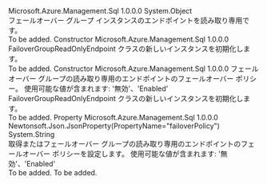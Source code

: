 <Type Name="FailoverGroupReadOnlyEndpoint" FullName="Microsoft.Azure.Management.Sql.Models.FailoverGroupReadOnlyEndpoint">
  <TypeSignature Language="C#" Value="public class FailoverGroupReadOnlyEndpoint" />
  <TypeSignature Language="ILAsm" Value=".class public auto ansi beforefieldinit FailoverGroupReadOnlyEndpoint extends System.Object" />
  <TypeSignature Language="DocId" Value="T:Microsoft.Azure.Management.Sql.Models.FailoverGroupReadOnlyEndpoint" />
  <TypeSignature Language="VB.NET" Value="Public Class FailoverGroupReadOnlyEndpoint" />
  <TypeSignature Language="F#" Value="type FailoverGroupReadOnlyEndpoint = class" />
  <AssemblyInfo>
    <AssemblyName>Microsoft.Azure.Management.Sql</AssemblyName>
    <AssemblyVersion>1.0.0.0</AssemblyVersion>
  </AssemblyInfo>
  <Base>
    <BaseTypeName>System.Object</BaseTypeName>
  </Base>
  <Interfaces />
  <Docs>
    <summary>
            フェールオーバー グループ インスタンスのエンドポイントを読み取り専用です。
            </summary>
    <remarks>To be added.</remarks>
  </Docs>
  <Members>
    <Member MemberName=".ctor">
      <MemberSignature Language="C#" Value="public FailoverGroupReadOnlyEndpoint ();" />
      <MemberSignature Language="ILAsm" Value=".method public hidebysig specialname rtspecialname instance void .ctor() cil managed" />
      <MemberSignature Language="DocId" Value="M:Microsoft.Azure.Management.Sql.Models.FailoverGroupReadOnlyEndpoint.#ctor" />
      <MemberSignature Language="VB.NET" Value="Public Sub New ()" />
      <MemberType>Constructor</MemberType>
      <AssemblyInfo>
        <AssemblyName>Microsoft.Azure.Management.Sql</AssemblyName>
        <AssemblyVersion>1.0.0.0</AssemblyVersion>
      </AssemblyInfo>
      <Parameters />
      <Docs>
        <summary>
            FailoverGroupReadOnlyEndpoint クラスの新しいインスタンスを初期化します。
            </summary>
        <remarks>To be added.</remarks>
      </Docs>
    </Member>
    <Member MemberName=".ctor">
      <MemberSignature Language="C#" Value="public FailoverGroupReadOnlyEndpoint (string failoverPolicy = null);" />
      <MemberSignature Language="ILAsm" Value=".method public hidebysig specialname rtspecialname instance void .ctor(string failoverPolicy) cil managed" />
      <MemberSignature Language="DocId" Value="M:Microsoft.Azure.Management.Sql.Models.FailoverGroupReadOnlyEndpoint.#ctor(System.String)" />
      <MemberSignature Language="VB.NET" Value="Public Sub New (Optional failoverPolicy As String = null)" />
      <MemberSignature Language="F#" Value="new Microsoft.Azure.Management.Sql.Models.FailoverGroupReadOnlyEndpoint : string -&gt; Microsoft.Azure.Management.Sql.Models.FailoverGroupReadOnlyEndpoint" Usage="new Microsoft.Azure.Management.Sql.Models.FailoverGroupReadOnlyEndpoint failoverPolicy" />
      <MemberType>Constructor</MemberType>
      <AssemblyInfo>
        <AssemblyName>Microsoft.Azure.Management.Sql</AssemblyName>
        <AssemblyVersion>1.0.0.0</AssemblyVersion>
      </AssemblyInfo>
      <Parameters>
        <Parameter Name="failoverPolicy" Type="System.String" />
      </Parameters>
      <Docs>
        <param name="failoverPolicy">フェールオーバー グループの読み取り専用のエンドポイントのフェールオーバー ポリシー。 使用可能な値が含まれます: '無効'、'Enabled'</param>
        <summary>
            FailoverGroupReadOnlyEndpoint クラスの新しいインスタンスを初期化します。
            </summary>
        <remarks>To be added.</remarks>
      </Docs>
    </Member>
    <Member MemberName="FailoverPolicy">
      <MemberSignature Language="C#" Value="public string FailoverPolicy { get; set; }" />
      <MemberSignature Language="ILAsm" Value=".property instance string FailoverPolicy" />
      <MemberSignature Language="DocId" Value="P:Microsoft.Azure.Management.Sql.Models.FailoverGroupReadOnlyEndpoint.FailoverPolicy" />
      <MemberSignature Language="VB.NET" Value="Public Property FailoverPolicy As String" />
      <MemberSignature Language="F#" Value="member this.FailoverPolicy : string with get, set" Usage="Microsoft.Azure.Management.Sql.Models.FailoverGroupReadOnlyEndpoint.FailoverPolicy" />
      <MemberType>Property</MemberType>
      <AssemblyInfo>
        <AssemblyName>Microsoft.Azure.Management.Sql</AssemblyName>
        <AssemblyVersion>1.0.0.0</AssemblyVersion>
      </AssemblyInfo>
      <Attributes>
        <Attribute>
          <AttributeName>Newtonsoft.Json.JsonProperty(PropertyName="failoverPolicy")</AttributeName>
        </Attribute>
      </Attributes>
      <ReturnValue>
        <ReturnType>System.String</ReturnType>
      </ReturnValue>
      <Docs>
        <summary>
            取得またはフェールオーバー グループの読み取り専用のエンドポイントのフェールオーバー ポリシーを設定します。 使用可能な値が含まれます: '無効'、'Enabled'
            </summary>
        <value>To be added.</value>
        <remarks>To be added.</remarks>
      </Docs>
    </Member>
  </Members>
</Type>